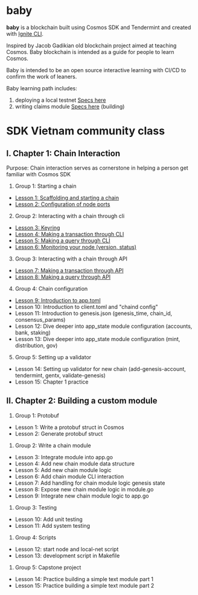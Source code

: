 # baby
**baby** is a blockchain built using Cosmos SDK and Tendermint and created with [Ignite CLI](https://ignite.com/cli).

Inspired by Jacob Gadikian old blockchain project aimed at teaching Cosmos. Baby blockchain is intended as a guide for people to learn Cosmos.

Baby is intended to be an open source interactive learning with CI/CD to confirm the work of leaners.

Baby learning path includes:
1. deploying a local testnet [Specs here](specs/testnet_spec.md)
2. writing claims module [Specs here](specs/claims_module_spec.md) (building)

# SDK Vietnam community class

## I. Chapter 1: Chain Interaction

Purpose: Chain interaction serves as cornerstone in helping a person get familiar with Cosmos SDK

1. Group 1: Starting a chain

- [Lesson 1: Scaffolding and starting a chain](docs/chapter_1/lesson_1.md)
- [Lesson 2: Configuration of node ports](docs/chapter_1/lesson_2.md)

2. Group 2: Interacting with a chain through cli

- [Lesson 3: Keyring](docs/chapter_2/lesson_3.md)
- [Lesson 4: Making a transaction through CLI](docs/chapter_2/lesson_4.md)
- [Lesson 5: Making a query through CLI](docs/chapter_2/lesson_5.md)
- [Lesson 6: Monitoring your node (version, status)](docs/chapter_2/lesson_6.md)

3. Group 3: Interacting with a chain through API

- [Lesson 7: Making a transaction through API](docs/chapter_3/lesson_7.md)
- [Lesson 8: Making a query through API](docs/chapter_3/lesson_8.md)

4. Group 4: Chain configuration

- [Lesson 9: Introduction to app.toml](docs/chapter_4/lesson_9.md)
- Lesson 10: Introduction to client.toml and "chaind config"
- Lesson 11: Introduction to genesis.json (genesis_time, chain_id, consensus_params)
- Lesson 12: Dive deeper into app_state module configuration (accounts, bank, staking)
- Lesson 13: Dive deeper into app_state module configuration (mint, distribution, gov)

5. Group 5: Setting up a validator

- Lesson 14: Setting up validator for new chain (add-genesis-account, tendermint, gentx, validate-genesis)
- Lesson 15: Chapter 1 practice

## II. Chapter 2: Building a custom module

1. Group 1: Protobuf
- Lesson 1: Write a protobuf struct in Cosmos
- Lesson 2: Generate protobuf struct
1. Group 2: Write a chain module
- Lesson 3: Integrate module into app.go
- Lesson 4: Add new chain module data structure
- Lesson 5: Add new chain module logic
- Lesson 6: Add chain module CLI interaction
- Lesson 7: Add handling for chain module logic genesis state
- Lesson 8: Expose new chain module logic in module.go
- Lesson 9: Integrate new chain module logic to app.go
1. Group 3: Testing
- Lesson 10: Add unit testing
- Lesson 11: Add system testing
1. Group 4: Scripts
- Lesson 12: start node and local-net script
- Lesson 13: development script in Makefile
1. Group 5: Capstone project
- Lesson 14: Practice building a simple text module part 1
- Lesson 15: Practice building a simple text module part 2